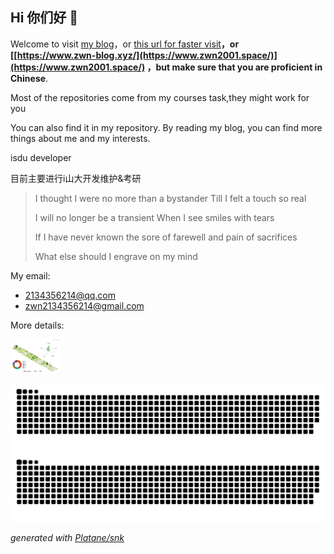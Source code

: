 ## Hi 你们好 👋

Welcome to visit [my blog](https://zwn2001.github.io/)，or [this url for faster visit](https://zwn-2001-github-io.vercel.app)**，or [[https://www.zwn-blog.xyz/](https://www.zwn2001.space/)](https://www.zwn2001.space/) ，but make sure that you are proficient in Chinese**.


Most of the  repositories come from my courses task,they might work for you


You can also find it in my repository. By reading my blog, you can find more things about me and my interests.

isdu developer

目前主要进行i山大开发维护&考研

>I thought I were no more than a bystander Till I felt a touch so real
>
>I will no longer be a transient When I see smiles with tears
>
>If I have never known the sore of farewell and pain of sacrifices
>
>What else should I engrave on my mind

My email:
  - 2134356214@qq.com
  - zwn2134356214@gmail.com


More details:


<img src="./profile-3d-contrib/profile-green-animate.svg" style="zoom:10%;" width="800px"/>

![github contribution grid snake animation](https://raw.githubusercontent.com/platane/platane/output/github-contribution-grid-snake-dark.svg#gh-dark-mode-only)![github contribution grid snake animation](https://raw.githubusercontent.com/platane/platane/output/github-contribution-grid-snake.svg#gh-light-mode-only)


_generated with [Platane/snk](https://github.com/Platane/snk)_



